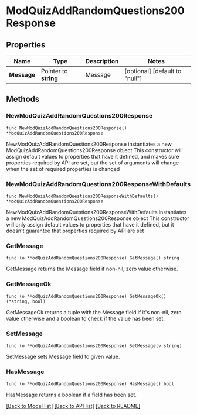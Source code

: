 # ModQuizAddRandomQuestions200Response

## Properties

Name | Type | Description | Notes
------------ | ------------- | ------------- | -------------
**Message** | Pointer to **string** | Message | [optional] [default to "null"]

## Methods

### NewModQuizAddRandomQuestions200Response

`func NewModQuizAddRandomQuestions200Response() *ModQuizAddRandomQuestions200Response`

NewModQuizAddRandomQuestions200Response instantiates a new ModQuizAddRandomQuestions200Response object
This constructor will assign default values to properties that have it defined,
and makes sure properties required by API are set, but the set of arguments
will change when the set of required properties is changed

### NewModQuizAddRandomQuestions200ResponseWithDefaults

`func NewModQuizAddRandomQuestions200ResponseWithDefaults() *ModQuizAddRandomQuestions200Response`

NewModQuizAddRandomQuestions200ResponseWithDefaults instantiates a new ModQuizAddRandomQuestions200Response object
This constructor will only assign default values to properties that have it defined,
but it doesn't guarantee that properties required by API are set

### GetMessage

`func (o *ModQuizAddRandomQuestions200Response) GetMessage() string`

GetMessage returns the Message field if non-nil, zero value otherwise.

### GetMessageOk

`func (o *ModQuizAddRandomQuestions200Response) GetMessageOk() (*string, bool)`

GetMessageOk returns a tuple with the Message field if it's non-nil, zero value otherwise
and a boolean to check if the value has been set.

### SetMessage

`func (o *ModQuizAddRandomQuestions200Response) SetMessage(v string)`

SetMessage sets Message field to given value.

### HasMessage

`func (o *ModQuizAddRandomQuestions200Response) HasMessage() bool`

HasMessage returns a boolean if a field has been set.


[[Back to Model list]](../README.md#documentation-for-models) [[Back to API list]](../README.md#documentation-for-api-endpoints) [[Back to README]](../README.md)


